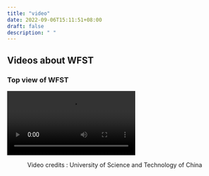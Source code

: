 ```yaml
---
title: "video"
date: 2022-09-06T15:11:51+08:00
draft: false
description: " "
---
```



## Videos about WFST

### Top view of WFST
<video controls>
    <source src="/videos/264_1676272748.mp4">
</video>
<p style="text-align: center">Video credits : University of Science and Technology of China
</p>